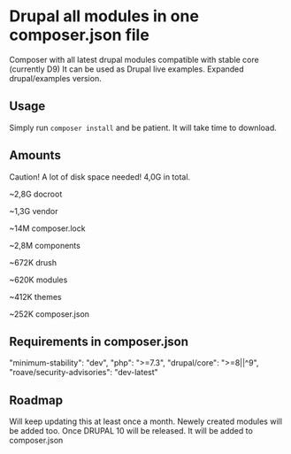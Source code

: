 # Drupal all modules in one composer.json file
Composer with all latest drupal modules compatible with stable core (currently D9)
It can be used as Drupal live examples. Expanded drupal/examples version.

## Usage
Simply run `composer install` and be patient. It will take time to download.

## Amounts
Caution! A lot of disk space needed! 4,0G in total.

~2,8G	docroot

~1,3G	vendor

~14M	  composer.lock

~2,8M	components

~672K	drush

~620K	modules

~412K	themes

~252K	composer.json

## Requirements in composer.json
"minimum-stability": "dev",
"php": ">=7.3",
"drupal/core": ">=8||^9",
"roave/security-advisories": "dev-latest"

## Roadmap
Will keep updating this at least once a month. Newely created modules will be added too.
Once DRUPAL 10 will be released. It will be added to composer.json
